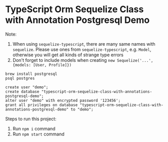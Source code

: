 TypeScript Orm Sequelize Class with Annotation Postgresql Demo
==================================

Note: 
1. When using `sequelize-typescript`, there are many same names with `sequelize`. Please use ones
from `sequelize-typescript`, e.g. `Model`, otherwise you will get all kinds of strange type errors
2. Don't forget to include models when creating `new Sequelize('...', {models: [User, Profile]})`


```
brew install postgresql
psql postgres
```

```
create user "demo";
create database "typescript-orm-sequelize-class-with-annotations-postgresql-demo";
alter user "demo" with encrypted password '123456';
grant all privileges on database "typescript-orm-sequelize-class-with-annotations-postgresql-demo" to "demo";
```

Steps to run this project:

1. Run `npm i` command
2. Run `npm start` command
